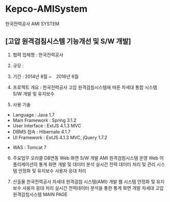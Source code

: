 

# Kepco-AMISystem
한국전력공사 AMI SYSTEM


## [고압 원격검침시스템 기능개선 및 S/W 개발]

1. 협력 업체명 : 한국전력공사
2. 규모 :
3. 기간 : 2014년 8월 ~　2016년 6월
4. 프로젝트 개요 : 한국전력공사 고압 원격검침시스템에 따른 차세대 통합 시스템 S/W 개발 및 유지보수

5. 사용 기술 
 * Language : Java 1.7
 * Main Framework : Spring 3.1.2
 * User Interface : ExtJS 4.1.3 MVC
 * DBMS 접속 : Hibernate 4.1.7
 * UI Framework : ExtJS 4.1.3 MVC, jQuery 1.7.2
 - WAS : Tomcat 7

6. 주요업무
 오라클 DB연동 Web 화면 S/W 개발
 AMI 원격검침시스템 운영
 Web 어플리케이션의 통계 화면 개발 및 데이터 분석
 실시간 전력 데이터 처리 및 관리
 시스템 안정화 및 유지보수 사용자 응대 처리

7. 산출물
 한국전력공사 차세대 원격검침 시스템(AMI) 개발
 웹 시스템 안정화 및 유지보수 사용자 응대 처리
 실시간 전력데이터 분석을 통한 통계 화면 개발
 차세대 고압원격검침시스템 MAIN PAGE

